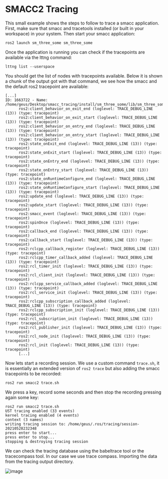 # SMACC2 Tracing

This small example shows the steps to follow to trace a smacc application.
First, make sure that smacc and tracetools installed (or built in your workspace) in your system.
Then start your smacc application:

```
ros2 launch sm_three_some sm_three_some
```

Once the application is running you can check if the tracepoints are available via the lttng command:

```
lttng list --userspace
```

You should get the list of nodes with tracepoints available. Below it is shown a chunk of the output got with that command, we see how the smacc and the default ros2 tracepoint are available:

```
[...]
ID: 1663722 - Name: /home/geus/Desktop/smacc_tracing/install/sm_three_some/lib/sm_three_some/sm_three_some_node
      ros2:client_behavior_on_exit_end (loglevel: TRACE_DEBUG_LINE (13)) (type: tracepoint)
      ros2:client_behavior_on_exit_start (loglevel: TRACE_DEBUG_LINE (13)) (type: tracepoint)
      ros2:client_behavior_on_entry_end (loglevel: TRACE_DEBUG_LINE (13)) (type: tracepoint)
      ros2:client_behavior_on_entry_start (loglevel: TRACE_DEBUG_LINE (13)) (type: tracepoint)
      ros2:state_onExit_end (loglevel: TRACE_DEBUG_LINE (13)) (type: tracepoint)
      ros2:state_onExit_start (loglevel: TRACE_DEBUG_LINE (13)) (type: tracepoint)
      ros2:state_onEntry_end (loglevel: TRACE_DEBUG_LINE (13)) (type: tracepoint)
      ros2:state_onEntry_start (loglevel: TRACE_DEBUG_LINE (13)) (type: tracepoint)
      ros2:state_onRuntimeConfigure_end (loglevel: TRACE_DEBUG_LINE (13)) (type: tracepoint)
      ros2:state_onRuntimeConfigure_start (loglevel: TRACE_DEBUG_LINE (13)) (type: tracepoint)
      ros2:update_end (loglevel: TRACE_DEBUG_LINE (13)) (type: tracepoint)
      ros2:update_start (loglevel: TRACE_DEBUG_LINE (13)) (type: tracepoint)
      ros2:smacc_event (loglevel: TRACE_DEBUG_LINE (13)) (type: tracepoint)
      ros2:spinOnce (loglevel: TRACE_DEBUG_LINE (13)) (type: tracepoint)
      ros2:callback_end (loglevel: TRACE_DEBUG_LINE (13)) (type: tracepoint)
      ros2:callback_start (loglevel: TRACE_DEBUG_LINE (13)) (type: tracepoint)
      ros2:rclcpp_callback_register (loglevel: TRACE_DEBUG_LINE (13)) (type: tracepoint)
      ros2:rclcpp_timer_callback_added (loglevel: TRACE_DEBUG_LINE (13)) (type: tracepoint)
      ros2:rcl_timer_init (loglevel: TRACE_DEBUG_LINE (13)) (type: tracepoint)
      ros2:rcl_client_init (loglevel: TRACE_DEBUG_LINE (13)) (type: tracepoint)
      ros2:rclcpp_service_callback_added (loglevel: TRACE_DEBUG_LINE (13)) (type: tracepoint)
      ros2:rcl_service_init (loglevel: TRACE_DEBUG_LINE (13)) (type: tracepoint)
      ros2:rclcpp_subscription_callback_added (loglevel: TRACE_DEBUG_LINE (13)) (type: tracepoint)
      ros2:rclcpp_subscription_init (loglevel: TRACE_DEBUG_LINE (13)) (type: tracepoint)
      ros2:rcl_subscription_init (loglevel: TRACE_DEBUG_LINE (13)) (type: tracepoint)
      ros2:rcl_publisher_init (loglevel: TRACE_DEBUG_LINE (13)) (type: tracepoint)
      ros2:rcl_node_init (loglevel: TRACE_DEBUG_LINE (13)) (type: tracepoint)
      ros2:rcl_init (loglevel: TRACE_DEBUG_LINE (13)) (type: tracepoint)
      [...]
```
Now lets start a recording session. We use a custom command ```trace.sh```, it is essentially an extended version of ```ros2 trace``` but also adding the smacc tracepoints to be recorded:

```
ros2 run smacc2 trace.sh
```
We press a key, record some seconds and then stop the recording pressing again some key:

```
ros2 run smacc2 trace.sh 
UST tracing enabled (33 events)
kernel tracing enabled (4 events)
context (3 names)
writing tracing session to: /home/geus/.ros/tracing/session-20210528232348
press enter to start...
press enter to stop...
stopping & destroying tracing session
```
We can check the tracing database using the babeltrace tool or the tracecompass tool.
In our case we use trace compass. Importing the data from the tracing output directory.

![image](https://user-images.githubusercontent.com/13334595/120043632-9b258500-c00c-11eb-9e64-cb5507c46f49.png)


